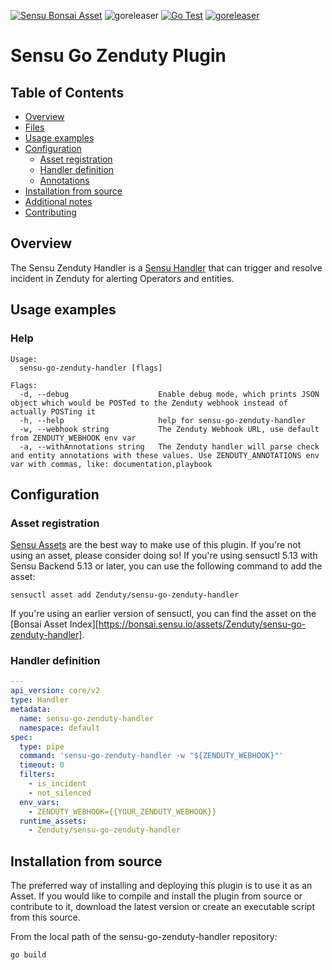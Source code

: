 [![Sensu Bonsai Asset](https://img.shields.io/badge/Bonsai-Download%20Me-brightgreen.svg?colorB=89C967&logo=sensu)](https://bonsai.sensu.io/assets/Zenduty/sensu-go-zenduty-handler)
![goreleaser](https://github.com/Zenduty/sensu-go-zenduty-handler/workflows/goreleaser/badge.svg)
[![Go Test](https://github.com/Zenduty/sensu-go-zenduty-handler/workflows/Go%20Test/badge.svg)](https://github.com/Zenduty/sensu-go-zenduty-handler/actions?query=workflow%3A%22Go+Test%22)
[![goreleaser](https://github.com/Zenduty/sensu-go-zenduty-handler/workflows/goreleaser/badge.svg)](https://github.com/Zenduty/sensu-go-zenduty-handler/actions?query=workflow%3Agoreleaser)

# Sensu Go Zenduty Plugin

## Table of Contents

- [Overview](#overview)
- [Files](#files)
- [Usage examples](#usage-examples)
- [Configuration](#configuration)
  - [Asset registration](#asset-registration)
  - [Handler definition](#handler-definition)
  - [Annotations](#annotations)
- [Installation from source](#installation-from-source)
- [Additional notes](#additional-notes)
- [Contributing](#contributing)

## Overview

The Sensu Zenduty Handler is a [Sensu Handler][6] that can trigger and resolve incident in Zenduty for alerting Operators and entities.

## Usage examples

### Help

```
Usage:
  sensu-go-zenduty-handler [flags]

Flags:
  -d, --debug                    Enable debug mode, which prints JSON object which would be POSTed to the Zenduty webhook instead of actually POSTing it
  -h, --help                     help for sensu-go-zenduty-handler
  -w, --webhook string           The Zenduty Webhook URL, use default from ZENDUTY_WEBHOOK env var
  -a, --withAnnotations string   The Zenduty handler will parse check and entity annotations with these values. Use ZENDUTY_ANNOTATIONS env var with commas, like: documentation,playbook
```

## Configuration

### Asset registration

[Sensu Assets][10] are the best way to make use of this plugin. If you're not using an asset, please
consider doing so! If you're using sensuctl 5.13 with Sensu Backend 5.13 or later, you can use the
following command to add the asset:

```
sensuctl asset add Zenduty/sensu-go-zenduty-handler
```

If you're using an earlier version of sensuctl, you can find the asset on the [Bonsai Asset Index][https://bonsai.sensu.io/assets/Zenduty/sensu-go-zenduty-handler].

### Handler definition

```yml
---
api_version: core/v2
type: Handler
metadata:
  name: sensu-go-zenduty-handler
  namespace: default
spec:
  type: pipe
  command: 'sensu-go-zenduty-handler -w "${ZENDUTY_WEBHOOK}"'
  timeout: 0
  filters:
    - is_incident
    - not_silenced
  env_vars:
    - ZENDUTY_WEBHOOK={{YOUR_ZENDUTY_WEBHOOK}}
  runtime_assets:
    - Zenduty/sensu-go-zenduty-handler
```

## Installation from source

The preferred way of installing and deploying this plugin is to use it as an Asset. If you would
like to compile and install the plugin from source or contribute to it, download the latest version
or create an executable script from this source.

From the local path of the sensu-go-zenduty-handler repository:

```
go build
```

[2]: https://github.com/sensu-community/sensu-plugin-sdk
[3]: https://github.com/sensu-plugins/community/blob/master/PLUGIN_STYLEGUIDE.md
[4]: https://github.com/sensu-community/handler-plugin-template/blob/master/.github/workflows/release.yml
[5]: https://github.com/sensu-community/handler-plugin-template/actions
[6]: https://docs.sensu.io/sensu-go/latest/reference/handlers/
[7]: https://github.com/sensu-community/handler-plugin-template/blob/master/main.go
[8]: https://bonsai.sensu.io/
[9]: https://github.com/sensu-community/sensu-plugin-tool
[10]: https://docs.sensu.io/sensu-go/latest/reference/assets/
